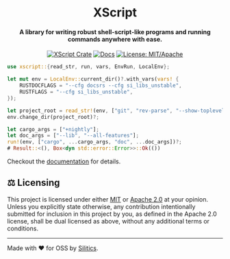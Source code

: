 <h1 align="center">
  XScript
</h1>
<h4 align="center">
  A library for writing robust shell-script-like programs and running commands anywhere with ease.
</h4>
<p align="center">
  <a href="https://crates.io/crates/xscript"><img alt="XScript Crate" src="https://img.shields.io/crates/v/xscript?label=xscript"></a>
  <a href="https://docs.rs/xscript/latest/xscript/"><img alt="Docs" src="https://img.shields.io/static/v1?label=docs&message=main&color=blue"></a>
  <a href="https://crates.io/crates/xscript"><img alt="License: MIT/Apache" src="https://img.shields.io/crates/l/xscript"></a>
</p>

```rust
use xscript::{read_str, run, vars, EnvRun, LocalEnv};

let mut env = LocalEnv::current_dir()?.with_vars(vars! {
    RUSTDOCFLAGS = "--cfg docsrs --cfg si_libs_unstable",
    RUSTFLAGS = "--cfg si_libs_unstable",
});

let project_root = read_str!(env, ["git", "rev-parse", "--show-toplevel"])?;
env.change_dir(project_root)?;

let cargo_args = ["+nightly"];
let doc_args = ["--lib", "--all-features"];
run!(env, ["cargo", ...cargo_args, "doc", ...doc_args])?;
# Result::<(), Box<dyn std::error::Error>>::Ok(())
```

Checkout the [documentation](https://docs.rs/xscript/latest/xscript/) for details.

## ⚖️ Licensing

This project is licensed under either [MIT](LICENSE-MIT) or [Apache 2.0](LICENSE-APACHE) at your opinion. Unless you explicitly state otherwise, any contribution intentionally submitted for inclusion in this project by you, as defined in the Apache 2.0 license, shall be dual licensed as above, without any additional terms or conditions.

---

Made with ❤️ for OSS by [Silitics](https://www.silitics.com).
